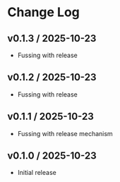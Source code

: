 # Change Log

## v0.1.3 / 2025-10-23

* Fussing with release

## v0.1.2 / 2025-10-23

* Fussing with release

## v0.1.1 / 2025-10-23

* Fussing with release mechanism


## v0.1.0 / 2025-10-23

* Initial release
